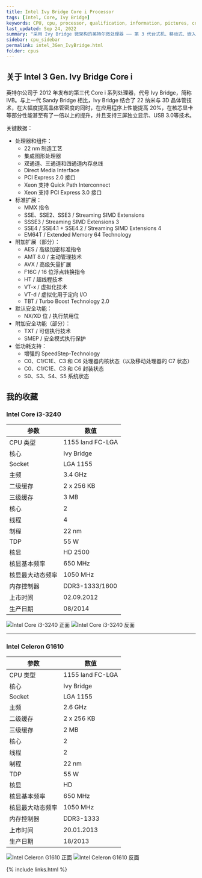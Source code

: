 ```yaml
---
title: Intel Ivy Bridge Core i Processor
tags: [Intel, Core, Ivy Bridge]
keywords: CPU, cpu, processor, qualification, information, pictures, core, frequency, chip packaging, packaging, cpu info, x86, collection, amd, cyrix, harris, ibm, idt, iit, intel, motorola, nec, sgs, sgs-thomson, siemens, ST, signetics, mhs, ti, texas instruments, ulsi, umc, weitek, zilog, 808x, 8085, 8088, 8086, 80188, 80186, 80286, 286, 80386, 386, i386, Am386, 386sx, 386dx, 486, i486, 586, 486sx, 486dx, overdrive, 487, pentium, 586, 5x86, 386dlc, 386slc, 486dx2, mmx, ppro, pentium-pro, pro, athlon, duron, z80, dirk oppelt, dirk, oppelt, engineering, sample, samples
last_updated: Sep 24, 2022
summary: "采用 Ivy Bridge 微架构的英特尔微处理器 —— 第 3 代台式机、移动式、嵌入式和服务器处理器。"
sidebar: cpu_sidebar
permalink: intel_3Gen_IvyBridge.html
folder: cpus
---
```


## 关于 Intel 3 Gen. Ivy Bridge Core i

英特尔公司于 2012 年发布的第三代 Core i 系列处理器，代号 Ivy Bridge，简称 IVB。与上一代 Sandy Bridge 相比，Ivy Bridge 结合了 22 纳米与 3D 晶体管技术，在大幅度提高晶体管密度的同时，在应用程序上性能提高 20%，在核芯显卡等部分性能甚至有了一倍以上的提升，并且支持三屏独立显示、USB 3.0等技术。

关键数据：
- 处理器和组件：
    - 22 nm 制造工艺
    - 集成图形处理器
    - 双通道、三通道和四通道内存总线
    - Direct Media Interface
    - PCI Express 2.0 接口
    - Xeon 支持 Quick Path Interconnect
    - Xeon 支持 PCI Express 3.0 接口
- 标准扩展：
    - MMX 指令
    - SSE、SSE2、SSE3 / Streaming SIMD Extensions
    - SSSE3 / Streaming SIMD Extensions 3
    - SSE4 / SSE4.1 + SSE4.2 / Streaming SIMD Extensions 4
    - EM64T / Extended Memory 64 Technology
- 附加扩展（部分）：
    - AES / 高级加密标准指令
    - AMT 8.0 / 主动管理技术
    - AVX / 高级矢量扩展
    - F16C / 16 位浮点转换指令
    - HT / 超线程技术
    - VT-x / 虚拟化技术
    - VT-d / 虚拟化用于定向 I/O
    - TBT / Turbo Boost Technology 2.0
- 默认安全功能：
    - NX/XD 位 / 执行禁用位
- 附加安全功能（部分）：
    - TXT / 可信执行技术
    - SMEP / 安全模式执行保护
- 低功耗支持：
    - 增强的 SpeedStep-Technology
    - C0、C1/C1E、C3 和 C6 处理器内核状态（以及移动处理器的 C7 状态）
    - C0、C1/C1E、C3 和 C6 封装状态
    - S0、S3、S4、S5 系统状态

## 我的收藏

### Intel Core i3-3240

| 参数 | 数值 |
| ------ | ------ |
| CPU 类型 | 1155 land FC-LGA |
| 核心 | Ivy Bridge |
| Socket | LGA 1155 |
| 主频 | 3.4 GHz |
| 二级缓存 | 2 x 256 KB |
| 三级缓存 | 3 MB |
| 核心 | 2 |
| 线程 | 4 |
| 制程 | 22 nm |
| TDP | 55 W |
| 核显 | HD 2500 |
| 核显基本频率 | 650 MHz |
| 核显最大动态频率 | 1050 MHz |
| 内存控制器 | DDR3-1333/1600 |
| 上市时间 | 02.09.2012 |
| 生产日期 | 08/2014 |

![Intel Core i3-3240 正面](/images/cpus/Intel/Intel_Core_i3-3240_1.jpg)
![Intel Core i3-3240 反面](/images/cpus/Intel/Intel_Core_i3-3240_2.jpg)

---------

### Intel Celeron G1610

| 参数 | 数值 |
| ------ | ------ |
| CPU 类型 | 1155 land FC-LGA |
| 核心 | Ivy Bridge |
| Socket | LGA 1155 |
| 主频 | 2.6 GHz |
| 二级缓存 | 2 x 256 KB |
| 三级缓存 | 2 MB |
| 核心 | 2 |
| 线程 | 2 |
| 制程 | 22 nm |
| TDP | 55 W |
| 核显 | HD |
| 核显基本频率 | 650 MHz |
| 核显最大动态频率 | 1050 MHz |
| 内存控制器 | DDR3-1333 |
| 上市时间 | 20.01.2013 |
| 生产日期 | 18/2013 |

![Intel Celeron G1610 正面](/images/cpus/Intel/Intel_Celeron_G1610_1.jpg)
![Intel Celeron G1610 反面](/images/cpus/Intel/Intel_Celeron_G1610_2.jpg)

{% include links.html %}
